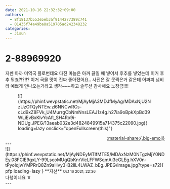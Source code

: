 ```yaml
---
date: 2021-10-16 22:32:32+09:00
authors:
  - 8f18137b553e5eb3af9144277389c741
  - 01435f74a49ba8a519705ad242348232
categories:
  - Jisun
---
```


# 2-88969920

<div class="post-container" markdown="1">
<div class="content-container md-sidebar__scrollwrap" markdown="1">

지쎈 아까 미역국 플로번데요 다진 마늘은 아까 끓일 때 넣어서 후추를 넣었는데 이거 후추 뭐죠?!?!!? 이거 국물 맛이 진짜 좋아졌어요.. 사진은 잘 못찍은거 같은데 어짜피 냄비라 예쁘게 안나오는거라고 생각~~~하고 솔루션 감사해요 노장금!!!!
<figure markdown="1">
![](https://phinf.wevpstatic.net/MjAyMjA3MDJfMyAg/MDAxNjU2NzUzOTQyNTEw.zl6NNCwRCs-cLd9xZ8FVk_U4MurrgCbNmNnsLEAJ1z4g.h27ia9oBpkXpBd39WLiEvBxKlvYcAft_SH4Ro9i-NDUg.JPEG/13aeab032e3d4824849915a714375c22090.jpg){ loading=lazy onclick="openFullscreen(this)"}
</figure>


</div>
</div>

<div style="text-align: right;" markdown="1">
<a href="https://weverse.io/fromis9/fanpost/2-88969920" style="text-align: right;">:material-share:{.big-emoji}</a>
</div>
---

<div class="comments-container md-sidebar__scrollwrap" markdown="1">
<div class="comment" markdown="1">
<div class='id-container' markdown="1">
![](https://phinf.wevpstatic.net/MjAyNDEyMTlfMTE5/MDAxNzM0NTgzMjY0NDEy.08FClE9gxLY-99LscoMUgQbKnrVicLFFWSqmAi3eGLEg.hXV0n-tPyoIqjwYMPRrQ8Zn9aHvy3-B2llL4LWAZ_bEg.JPEG/image.jpg?type=s72){ pfp loading=lazy }
**<span class="artist">지선</span>** <small>Oct 16 2021, 22:36</small><br>
</div>
<div class='comment-body' markdown="1">
다행이네요 ㅎ
</div>
</div>
</div>
---
